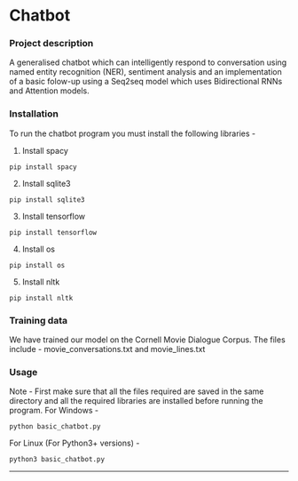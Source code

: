 # Chatbot


### Project description
A generalised chatbot which can intelligently respond to conversation using named entity recognition (NER), sentiment analysis and an implementation of a basic folow-up using a Seq2seq model which uses Bidirectional RNNs and Attention models.


### Installation
To run the chatbot program you must install the following libraries -
1. Install spacy 
```
pip install spacy
```
2. Install sqlite3
```
pip install sqlite3
```
3. Install tensorflow
```
pip install tensorflow
```
4. Install os
```
pip install os
```
5. Install nltk
```
pip install nltk
```

### Training data
We have trained our model on the Cornell Movie Dialogue Corpus.
The files include -
movie_conversations.txt and movie_lines.txt


### Usage 
Note - First make sure that all the files required are saved in the same directory and all the required libraries are installed before running the program.
For Windows -
```
python basic_chatbot.py
```

For Linux (For Python3+ versions) -
```
python3 basic_chatbot.py
```

-----------------------------------------------------------------------------------------------------------------------------------

